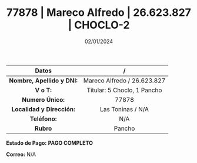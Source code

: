 ﻿---
title: 77878 | Mareco Alfredo | 26.623.827 | CHOCLO-2
date: 02/01/2024
draft: false
tags: ['toninas', 'titular', 'choclo']
---

|          **Datos**          |  /  |
|:---------------------------:|:---:|
| **Nombre, Apellido y DNI:** | Mareco Alfredo / 26.623.827 |
|          **V o T:**         | Titular: 5 Choclo, 1 Pancho |
|      **Numero Único:**      | 77878 |
|  **Localidad y Dirección:** | Las Toninas / N/A |
|        **Teléfono:**        | N/A |
|          **Rubro**          | Pancho |

**Estado de Pago:** **PAGO COMPLETO**

**Correo:** N/A
